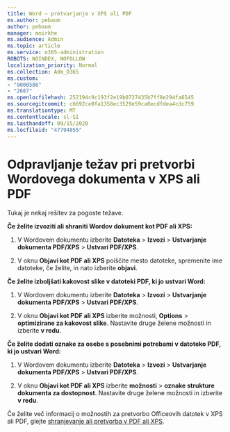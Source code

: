 ```yaml
---
title: Word – pretvarjanje v XPS ali PDF
ms.author: pebaum
author: pebaum
manager: mnirkhe
ms.audience: Admin
ms.topic: article
ms.service: o365-administration
ROBOTS: NOINDEX, NOFOLLOW
localization_priority: Normal
ms.collection: Adm_O365
ms.custom:
- "9000586"
- "2687"
ms.openlocfilehash: 252194c9c193f2e19b0727435b7ff8e294fa6545
ms.sourcegitcommit: c6692ce0fa1358ec3529e59ca0ecdfdea4cdc759
ms.translationtype: MT
ms.contentlocale: sl-SI
ms.lasthandoff: 09/15/2020
ms.locfileid: "47794855"
---
```

# <a name="resolve-issues-converting-a-word-document-to-xps-or-pdf"></a>Odpravljanje težav pri pretvorbi Wordovega dokumenta v XPS ali PDF

Tukaj je nekaj rešitev za pogoste težave. 

**Če želite izvoziti ali shraniti Wordov dokument kot PDF ali XPS:**

1. V Wordovem dokumentu izberite **Datoteka**  >  **Izvozi**  >  **Ustvarjanje dokumenta PDF/XPS**  >  **Ustvari PDF/XPS**.

2. V oknu **Objavi kot PDF ali XPS** poiščite mesto datoteke, spremenite ime datoteke, če želite, in nato izberite **objavi**.

**Če želite izboljšati kakovost slike v datoteki PDF, ki jo ustvari Word:**

1. V Wordovem dokumentu izberite **Datoteka**  >  **Izvozi**  >  **Ustvarjanje dokumenta PDF/XPS**  >  **Ustvari PDF/XPS**.

2. V oknu **Objavi kot PDF ali XPS** izberite možnosti, **Options**  >  **optimizirane za kakovost slike**. Nastavite druge želene možnosti in izberite **v redu**. 

**Če želite dodati oznake za osebe s posebnimi potrebami v datoteko PDF, ki jo ustvari Word:**
 
1. V Wordovem dokumentu izberite **Datoteka**  >  **Izvozi**  >  **Ustvarjanje dokumenta PDF/XPS**  >  **Ustvari PDF/XPS**.

2. V oknu **Objavi kot PDF ali XPS** izberite **možnosti**  >  **oznake strukture dokumenta za dostopnost**. Nastavite druge želene možnosti in izberite **v redu**.

Če želite več informacij o možnostih za pretvorbo Officeovih datotek v XPS ali PDF, glejte [shranjevanje ali pretvorba v PDF ali XPS](https://support.office.com/article/d85416c5-7d77-4fd6-a216-6f4bf7c7c110).